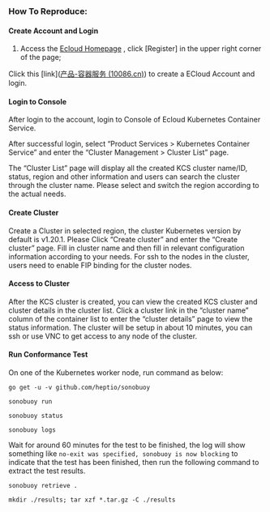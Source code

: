 ### How To Reproduce:

#### Create Account and Login

1. Access the [Ecloud Homepage]( https://ecloud.10086.cn/) , click [Register] in the upper right corner of the page;

 Click this [link]([产品-容器服务 (10086.cn)](https://ecloud.10086.cn/home/product-introduction/containerser)) to create a ECloud Account and login.

#### Login to Console

After login to the account, login to Console of Ecloud Kubernetes Container Service. 

After successful login, select “Product Services > Kubernetes Container Service” and enter the “Cluster Management > Cluster List” page. 

The “Cluster List” page will display all the created KCS cluster name/ID, status, region and other information and users can search the cluster through the cluster name. Please select and switch the region according to the actual needs.

#### Create Cluster

Create a Cluster in selected region, the cluster Kubernetes version by default is v1.20.1. Please Click “Create cluster” and enter the “Create cluster” page. Fill in cluster name and then fill in relevant configuration information according to your needs. For ssh to the nodes in the cluster, users need to enable FIP binding for the cluster nodes.

#### Access to Cluster

After the KCS cluster is created, you can view the created KCS cluster and cluster details in the cluster list. Click a cluster link in the “cluster name” column of the container list to enter the “cluster details” page to view the status information. The cluster will be setup in about 10 minutes, you can ssh or use VNC to get access to any node of the cluster.

#### Run Conformance Test

On one of the Kubernetes worker node, run command as below:

```
go get -u -v github.com/heptio/sonobuoy

sonobuoy run

sonobuoy status

sonobuoy logs

```

Wait for around 60 minutes for the test to be finished, the log will show something like `no-exit was specified, sonobuoy is now blocking` to indicate that the test has been finished, then run the following command to extract the test results.

```
sonobuoy retrieve .

mkdir ./results; tar xzf *.tar.gz -C ./results

```



